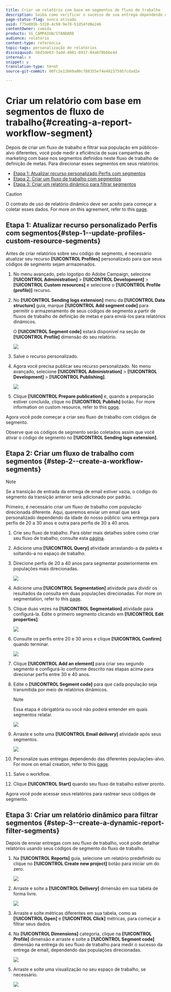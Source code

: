 ```yaml
---
title: Criar um relatório com base em segmentos de fluxo de trabalho
description: Saiba como verificar o sucesso de sua entrega dependendo dos segmentos dos fluxos de trabalho em seus relatórios.
page-status-flag: nunca ativado
uuid: f75e005b-5328-4c98-9e78-51d54fd0e246
contentOwner: comida
products: SG_CAMPAIGN/STANDARD
audience: relatório
content-type: referência
topic-tags: personalização de relatórios
discoiquuid: b6d3de63-3add-4881-8917-04a6f8b6be4d
internal: n
snippet: y
translation-type: tm+mt
source-git-commit: 00fc2e12669a00c788355ef4e492375957cdad2e

---
```



# Criar um relatório com base em segmentos de fluxo de trabalho{#creating-a-report-workflow-segment}

Depois de criar um fluxo de trabalho e filtrar sua população em públicos-alvo diferentes, você pode medir a eficiência de suas campanhas de marketing com base nos segmentos definidos neste fluxo de trabalho de definição de metas.
Para direcionar esses segmentos em seus relatórios:

* [Etapa 1: Atualizar recurso personalizado Perfis com segmentos](#step-1--update-profiles-custom-resource-segments)
* [Etapa 2: Criar um fluxo de trabalho com segmentos](#step-2--create-a-workflow-segments)
* [Etapa 3: Criar um relatório dinâmico para filtrar segmentos](#step-3--create-a-dynamic-report-filter-segments)

>[!CAUTION]
>O contrato de uso de relatório dinâmico deve ser aceito para começar a coletar esses dados.
>For more on this agreement, refer to this [page](../../reporting/using/about-dynamic-reports.md#dynamic-reporting-usage-agreement).

## Etapa 1: Atualizar recurso personalizado Perfis com segmentos{#step-1--update-profiles-custom-resource-segments}

Antes de criar relatórios sobre seu código de segmento, é necessário atualizar seu recurso **[!UICONTROL Profiles]** personalizado para que seus códigos de segmento sejam armazenados.

1. No menu avançado, pelo logotipo do Adobe Campaign, selecione **[!UICONTROL Administration]** &gt; **[!UICONTROL Development]** &gt; **[!UICONTROL Custom resources]** e selecione o **[!UICONTROL Profile (profile)]** recurso.
1. No **[!UICONTROL Sending logs extension]** menu da **[!UICONTROL Data structure]** guia, marque **[!UICONTROL Add segment code]** para permitir o armazenamento de seus códigos de segmento a partir de fluxos de trabalho de definição de metas e para enviá-los para relatórios dinâmicos.

   O **[!UICONTROL Segment code]** estará disponível na seção de **[!UICONTROL Profile]** dimensão do seu relatório.

   ![](assets/report_segment_4.png)

1. Salve o recurso personalizado.

1. Agora você precisa publicar seu recurso personalizado.
No menu avançado, selecione **[!UICONTROL Administration]** &gt; **[!UICONTROL Development]** &gt; **[!UICONTROL Publishing]**.

   ![](assets/custom_profile_7.png)

1. Clique **[!UICONTROL Prepare publication]** e, quando a preparação estiver concluída, clique no **[!UICONTROL Publish]** botão. For more information on custom resource, refer to this [page](../../developing/using/updating-the-database-structure.md).

Agora você pode começar a criar seu fluxo de trabalho com códigos de segmento.

Observe que os códigos de segmento serão coletados assim que você ativar o código de segmento no **[!UICONTROL Sending logs extension]**.

## Etapa 2: Criar um fluxo de trabalho com segmentos {#step-2--create-a-workflow-segments}

>[!NOTE]
>Se a transição de entrada da entrega de email estiver vazia, o código do segmento da transição anterior será adicionado por padrão.

Primeiro, é necessário criar um fluxo de trabalho com população direcionada diferente. Aqui, queremos enviar um email que será personalizado dependendo da idade do nosso público: uma entrega para perfis de 20 a 30 anos e outra para perfis de 30 a 40 anos.

1. Crie seu fluxo de trabalho. Para obter mais detalhes sobre como criar seu fluxo de trabalho, consulte esta [página](../../automating/using/building-a-workflow.md).

1. Adicione uma **[!UICONTROL Query]** atividade arrastando-a da paleta e soltando-a no espaço de trabalho.

1. Direcione perfis de 20 a 40 anos para segmentar posteriormente em populações mais direcionadas.

   ![](assets/report_segment_1.png)

1. Adicione uma **[!UICONTROL Segmentation]** atividade para dividir os resultados da consulta em duas populações direcionadas. For more on segmentation, refer to this [page](../../automating/using/targeting-data.md#segmenting-data).

1. Clique duas vezes na **[!UICONTROL Segmentation]** atividade para configurá-la. Edite o primeiro segmento clicando em **[!UICONTROL Edit properties]**.

   ![](assets/report_segment_7.png)

1. Consulte os perfis entre 20 e 30 anos e clique **[!UICONTROL Confirm]** quando terminar.

   ![](assets/report_segment_8.png)

1. Clique **[!UICONTROL Add an element]** para criar seu segundo segmento e configurá-lo conforme descrito nas etapas acima para direcionar perfis entre 30 e 40 anos.

1. Edite o **[!UICONTROL Segment code]** para que cada população seja transmitida por meio de relatórios dinâmicos.

   >[!NOTE]
   >Essa etapa é obrigatória ou você não poderá entender em quais segmentos relatar.

   ![](assets/report_segment_9.png)

1. Arraste e solte uma **[!UICONTROL Email delivery]** atividade após seus segmentos.

   ![](assets/report_segment_3.png)

1. Personalize suas entregas dependendo das diferentes populações-alvo. For more on email creation, refer to this [page](../../designing/using/overview.md).

1. Salve o workflow.

1. Clique **[!UICONTROL Start]** quando seu fluxo de trabalho estiver pronto.

Agora você pode acessar seus relatórios para rastrear seus códigos de segmento.

## Etapa 3: Criar um relatório dinâmico para filtrar segmentos {#step-3--create-a-dynamic-report-filter-segments}

Depois de enviar entregas com seu fluxo de trabalho, você pode detalhar relatórios usando seus códigos de segmento do fluxo de trabalho.

1. Na **[!UICONTROL Reports]** guia, selecione um relatório predefinido ou clique no **[!UICONTROL Create new project]** botão para iniciar um do zero.

   ![](assets/custom_profile_18.png)
1. Arraste e solte a **[!UICONTROL Delivery]** dimensão em sua tabela de forma livre.

   ![](assets/report_segment_5.png)

1. Arraste e solte métricas diferentes em sua tabela, como as **[!UICONTROL Open]** e **[!UICONTROL Click]** métricas, para começar a filtrar seus dados.
1. Na **[!UICONTROL Dimensions]** categoria, clique na **[!UICONTROL Profile]** dimensão e arraste e solte a **[!UICONTROL Segment code]** dimensão na entrega do seu fluxo de trabalho para medir o sucesso da entrega de email, dependendo das populações direcionadas.

   ![](assets/report_segment_6.png)

1. Arraste e solte uma visualização no seu espaço de trabalho, se necessário.

   ![](assets/report_segment_10.png)
